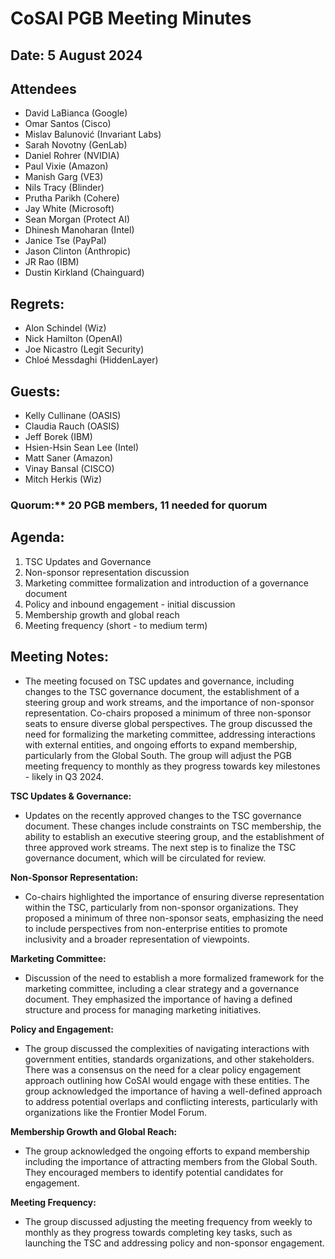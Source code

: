 # CoSAI PGB Meeting Minutes

## Date: 5 August 2024

## Attendees
- David LaBianca (Google)
- Omar Santos (Cisco)
- Mislav Balunović (Invariant Labs)
- Sarah Novotny (GenLab)
- Daniel Rohrer (NVIDIA)
- Paul Vixie (Amazon)
- Manish Garg (VE3)
- Nils Tracy (Blinder)
- Prutha Parikh (Cohere)
- Jay White (Microsoft)
- Sean Morgan (Protect AI)
- Dhinesh Manoharan (Intel)
- Janice Tse (PayPal)
- Jason Clinton (Anthropic)
- JR Rao (IBM)
- Dustin Kirkland (Chainguard)

## Regrets:
- Alon Schindel (Wiz)
- Nick Hamilton (OpenAI)
- Joe Nicastro (Legit Security)
- Chloé Messdaghi (HiddenLayer)

## Guests:
- Kelly Cullinane (OASIS)
- Claudia Rauch (OASIS)
- Jeff Borek (IBM)
- Hsien-Hsin Sean Lee (Intel)
- Matt Saner (Amazon)
- Vinay Bansal (CISCO)
- Mitch Herkis (Wiz)

### Quorum:** 20 PGB members, 11 needed for quorum

## Agenda:
1. TSC Updates and Governance
2. Non-sponsor representation discussion
3. Marketing committee formalization and introduction of a governance document
4. Policy and inbound engagement - initial discussion
5. Membership growth and global reach
6. Meeting frequency (short - to medium term)

## Meeting Notes:

- The meeting focused on TSC updates and governance, including changes to the TSC governance document, the establishment of a steering group and work streams, and the importance of non-sponsor representation. Co-chairs proposed a minimum of three non-sponsor seats to ensure diverse global perspectives. The group discussed the need for formalizing the marketing committee, addressing interactions with external entities, and ongoing efforts to expand membership, particularly from the Global South. The group will adjust the PGB meeting frequency to monthly as they progress towards key milestones - likely in Q3 2024.

**TSC Updates & Governance:**
- Updates on the recently approved changes to the TSC governance document. These changes include constraints on TSC membership, the ability to establish an executive steering group, and the establishment of three approved work streams. The next step is to finalize the TSC governance document, which will be circulated for review.

**Non-Sponsor Representation:**
- Co-chairs highlighted the importance of ensuring diverse representation within the TSC, particularly from non-sponsor organizations. They proposed a minimum of three non-sponsor seats, emphasizing the need to include perspectives from non-enterprise entities to promote inclusivity and a broader representation of viewpoints.

**Marketing Committee:**
- Discussion of the need to establish a more formalized framework for the marketing committee, including a clear strategy and a governance document. They emphasized the importance of having a defined structure and process for managing marketing initiatives.

**Policy and Engagement:**
- The group discussed the complexities of navigating interactions with government entities, standards organizations, and other stakeholders. There was a consensus on the need for a clear policy engagement approach outlining how CoSAI would engage with these entities. The group acknowledged the importance of having a well-defined approach to address potential overlaps and conflicting interests, particularly with organizations like the Frontier Model Forum.

**Membership Growth and Global Reach:**
- The group acknowledged the ongoing efforts to expand membership including the importance of attracting members from the Global South. They encouraged members to identify potential candidates for engagement.

**Meeting Frequency:**
- The group discussed adjusting the meeting frequency from weekly to monthly as they progress towards completing key tasks, such as launching the TSC and addressing policy and non-sponsor engagement.
